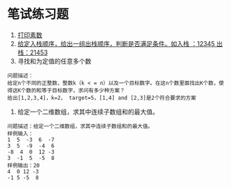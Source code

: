 # 笔试练习题
1. [打印素数](./BaseTest.java)
1. [给定入栈顺序，给出一组出栈顺序，判断是否满足条件。如入栈 ：12345 出栈：21453](./BaseTest.java)
1. 寻找和为定值的任意多个数
```
问题描述：
给定n个不同的正整数，整数k（k < = n）以及一个目标数字。在这n个数里面找出K个数，使得这K个数的和等于目标数字，求问有多少种方案？
给出[1,2,3,4]，k=2， target=5，[1,4] and [2,3]是2个符合要求的方案
```
1. 给定一个二维数组，求其中连续子数组和的最大值。
```
问题描述：给定一个二维数组，求其中连续子数组和的最大值。
样例输入： 
1  5  -3  6  -7
3  5  -9  -4  6
-8  4  0  12 -3
3  -1  5  -5  8
样例输出：20  
4  0 12 -3
-1 5 -5  8
```